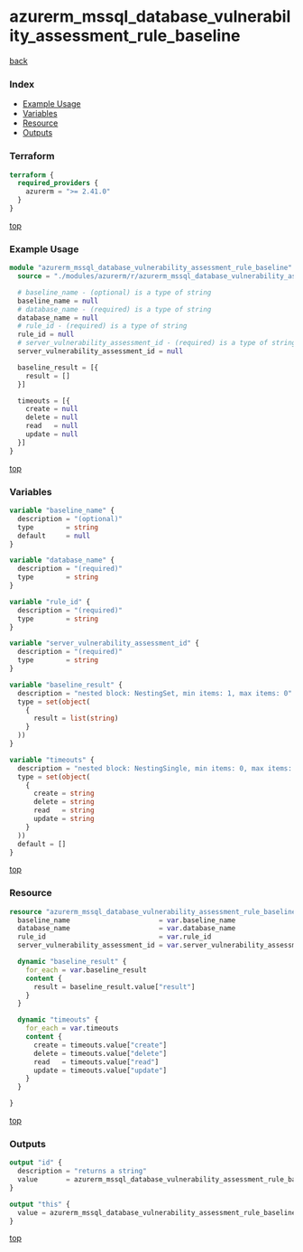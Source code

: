 # azurerm_mssql_database_vulnerability_assessment_rule_baseline

[back](../azurerm.md)

### Index

- [Example Usage](#example-usage)
- [Variables](#variables)
- [Resource](#resource)
- [Outputs](#outputs)

### Terraform

```terraform
terraform {
  required_providers {
    azurerm = ">= 2.41.0"
  }
}
```

[top](#index)

### Example Usage

```terraform
module "azurerm_mssql_database_vulnerability_assessment_rule_baseline" {
  source = "./modules/azurerm/r/azurerm_mssql_database_vulnerability_assessment_rule_baseline"

  # baseline_name - (optional) is a type of string
  baseline_name = null
  # database_name - (required) is a type of string
  database_name = null
  # rule_id - (required) is a type of string
  rule_id = null
  # server_vulnerability_assessment_id - (required) is a type of string
  server_vulnerability_assessment_id = null

  baseline_result = [{
    result = []
  }]

  timeouts = [{
    create = null
    delete = null
    read   = null
    update = null
  }]
}
```

[top](#index)

### Variables

```terraform
variable "baseline_name" {
  description = "(optional)"
  type        = string
  default     = null
}

variable "database_name" {
  description = "(required)"
  type        = string
}

variable "rule_id" {
  description = "(required)"
  type        = string
}

variable "server_vulnerability_assessment_id" {
  description = "(required)"
  type        = string
}

variable "baseline_result" {
  description = "nested block: NestingSet, min items: 1, max items: 0"
  type = set(object(
    {
      result = list(string)
    }
  ))
}

variable "timeouts" {
  description = "nested block: NestingSingle, min items: 0, max items: 0"
  type = set(object(
    {
      create = string
      delete = string
      read   = string
      update = string
    }
  ))
  default = []
}
```

[top](#index)

### Resource

```terraform
resource "azurerm_mssql_database_vulnerability_assessment_rule_baseline" "this" {
  baseline_name                      = var.baseline_name
  database_name                      = var.database_name
  rule_id                            = var.rule_id
  server_vulnerability_assessment_id = var.server_vulnerability_assessment_id

  dynamic "baseline_result" {
    for_each = var.baseline_result
    content {
      result = baseline_result.value["result"]
    }
  }

  dynamic "timeouts" {
    for_each = var.timeouts
    content {
      create = timeouts.value["create"]
      delete = timeouts.value["delete"]
      read   = timeouts.value["read"]
      update = timeouts.value["update"]
    }
  }

}
```

[top](#index)

### Outputs

```terraform
output "id" {
  description = "returns a string"
  value       = azurerm_mssql_database_vulnerability_assessment_rule_baseline.this.id
}

output "this" {
  value = azurerm_mssql_database_vulnerability_assessment_rule_baseline.this
}
```

[top](#index)